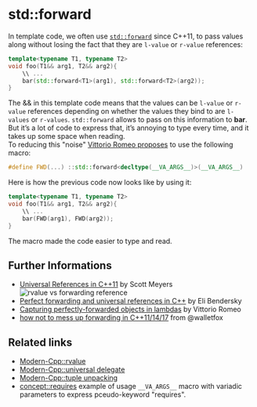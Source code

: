 # std::forward

In template code, we often use [`std::forward`](https://en.cppreference.com/w/cpp/utility/forward) since C++11, to pass values along without losing the fact that they are `l-value` or `r-value` references:
```cpp
template<typename T1, typename T2>
void foo(T1&& arg1, T2&& arg2){
    \\ ...
    bar(std::forward<T1>(arg1), std::forward<T2>(arg2));
}
```
The && in this template code means that the values can be `l-value` or `r-value` references depending on whether the values they bind to are `l-values` or `r-values`.
`std::forward` allows to pass on this information to __bar__.  
But it’s a lot of code to express that, it’s annoying to type every time, and it takes up some space when reading.  
To reducing this "noise" [Vittorio Romeo proposes](https://vittorioromeo.info/index/blog/capturing_perfectly_forwarded_objects_in_lambdas.html) to use the following macro:
```cpp
#define FWD(...) ::std::forward<decltype(__VA_ARGS__)>(__VA_ARGS__)
```
Here is how the previous code now looks like by using it:
```cpp
template<typename T1, typename T2>
void foo(T1&& arg1, T2&& arg2){
    \\ ...
    bar(FWD(arg1), FWD(arg2));
}
```
The macro made the code easier to type and read.

## Further Informations
* [Universal References in C++11](https://isocpp.org/blog/2012/11/universal-references-in-c11-scott-meyers) by Scott Meyers  
![rvalue vs forwarding reference](https://www.walletfox.com/course/cheatsheetsSource/rvalue_vs_forwarding.png)
* [Perfect forwarding and universal references in C++](http://eli.thegreenplace.net/2014/perfect-forwarding-and-universal-references-in-c/) by Eli Bendersky
* [Capturing perfectly-forwarded objects in lambdas](https://vittorioromeo.info/index/blog/capturing_perfectly_forwarded_objects_in_lambdas.html) by Vittorio Romeo
* [how not to mess up forwarding in C++11/14/17](https://www.walletfox.com/course/cheatsheetsSource/perfect_forwarding.png) from @walletfox

## Related links
* [Modern-Cpp::rvalue](../rvalue)
* [Modern-Cpp::universal delegate](../variadic/universal%20delegate) 
* [Modern-Cpp::tuple unpacking](../tuple/variadic_parameter_list) 
* [concept::requires](https://github.com/nikolaAV/skeleton/blob/master/algorithm/simple_xor/main.cpp) example of usage `__VA_ARGS__` macro with variadic parameters to express pceudo-keyword "requires".
